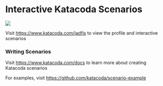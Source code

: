 # Interactive Katacoda Scenarios

[![](http://shields.katacoda.com/katacoda/jadfis/count.svg)](https://www.katacoda.com/jadfis "Get your profile on Katacoda.com")

Visit https://www.katacoda.com/jadfis to view the profile and interactive scenarios

### Writing Scenarios
Visit https://www.katacoda.com/docs to learn more about creating Katacoda scenarios

For examples, visit https://github.com/katacoda/scenario-example
